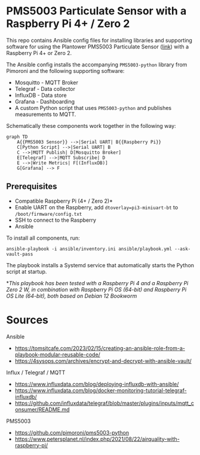 # PMS5003 Particulate Sensor with a Raspberry Pi 4+ / Zero 2

This repo contains Ansible config files for installing libraries and supporting software for using the Plantower PMS5003 Particulate Sensor ([link](https://www.plantower.com/en/products_33/74.html)) with a Raspberry Pi 4+ or Zero 2.

The Ansible config installs the accompanying `PMS5003-python` library from Pimoroni and the following supporting software:

- Mosquitto - MQTT Broker
- Telegraf - Data collector
- InfluxDB - Data store
- Grafana - Dashboarding
- A custom Python script that uses `PMS5003-python` and publishes measurements to MQTT.

Schematically these components work together in the following way:

```mermaid
graph TD
    A{{PMS5003 Sensor}} -->|Serial UART| B{{Raspberry Pi}}
    C[Python Script] -->|Serial UART| B
    C -->|MQTT Publish| D[Mosquitto Broker]
    E[Telegraf] -->|MQTT Subscribe| D
    E -->|Write Metrics| F[(InfluxDB)]
    G[Grafana] --> F

```

## Prerequisites

- Compatible Raspberry Pi (4+ / Zero 2)*
- Enable UART on the Raspberry, add `dtoverlay=pi3-miniuart-bt` to `/boot/firmware/config.txt`
- SSH to connect to the Raspberry
- Ansible


To install all components, run:

```
ansible-playbook -i ansible/inventory.ini ansible/playbook.yml --ask-vault-pass
```

The playbook installs a Systemd service that automatically starts the Python script at startup.

**This playbook has been tested with a Raspberry Pi 4 and a Raspberry Pi Zero 2 W, in combination with Raspberry Pi OS (64-bit) and Raspberry Pi OS Lite (64-bit), both based on Debian 12 Bookworm*

# Sources

Ansible
- https://tomsitcafe.com/2023/02/15/creating-an-ansible-role-from-a-playbook-modular-reusable-code/
- https://4sysops.com/archives/encrypt-and-decrypt-with-ansible-vault/

Influx / Telegraf / MQTT
- https://www.influxdata.com/blog/deploying-influxdb-with-ansible/ 
- https://www.influxdata.com/blog/docker-monitoring-tutorial-telegraf-influxdb/
- https://github.com/influxdata/telegraf/blob/master/plugins/inputs/mqtt_consumer/README.md

PMS5003
- https://github.com/pimoroni/pms5003-python
- https://www.petersplanet.nl/index.php/2021/08/22/airquality-with-raspberry-pi/
